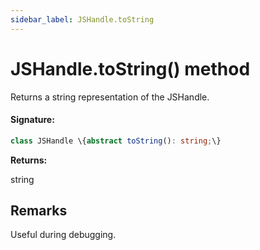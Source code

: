 ```yaml
---
sidebar_label: JSHandle.toString
---
```


# JSHandle.toString() method

Returns a string representation of the JSHandle.

#### Signature:

```typescript
class JSHandle \{abstract toString(): string;\}
```

**Returns:**

string

## Remarks

Useful during debugging.
